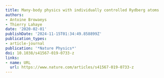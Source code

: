 ```yaml
---
title: Many-body physics with individually controlled Rydberg atoms
authors:
- Antoine Browaeys
- Thierry Lahaye
date: '2020-02-01'
publishDate: '2024-11-15T01:34:49.858899Z'
publication_types:
- article-journal
publication: '*Nature Physics*'
doi: 10.1038/s41567-019-0733-z
links:
- name: URL
  url: https://www.nature.com/articles/s41567-019-0733-z
---
```


